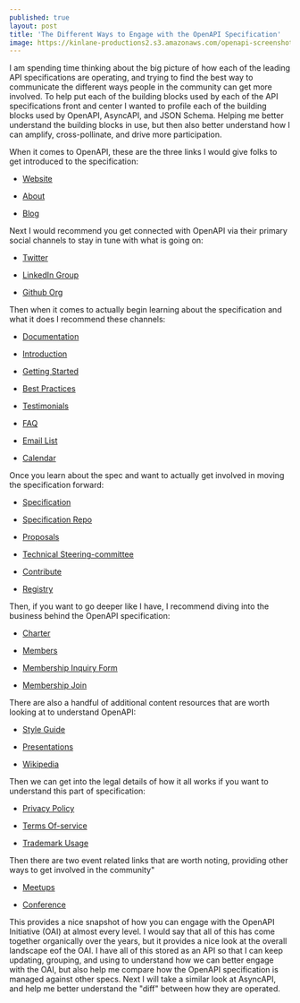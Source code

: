 ```yaml
---
published: true
layout: post
title: 'The Different Ways to Engage with the OpenAPI Specification'
image: https://kinlane-productions2.s3.amazonaws.com/openapi-screenshot-06-2021.png
---
```



I am spending time thinking about the big picture of how each of the leading API specifications are operating, and trying to find the best way to communicate the different ways people in the community can get more involved. To help put each of the building blocks used by each of the API specifications front and center I wanted to profile each of the building blocks used by OpenAPI, AsyncAPI, and JSON Schema. Helping me better understand the building blocks in use, but then also better understand how I can amplify, cross-pollinate, and drive more participation.


When it comes to OpenAPI, these are the three links I would give folks to get introduced to the specification:

    
- [Website](https://www.openapis.org/)
    
- [About](https://www.openapis.org/about)
    
- [Blog](https://www.openapis.org/blog)


Next I would recommend you get connected with OpenAPI via their primary social channels to stay in tune with what is going on:

    
- [Twitter](https://twitter.com/openapispec)
    
- [LinkedIn Group](https://www.linkedin.com/groups/8556951/)
    
- [Github Org](https://github.com/oai)


Then when it comes to actually begin learning about the specification and what it does I recommend these channels:

    
- [Documentation](https://oai.github.io/Documentation/)
    
- [Introduction](https://oai.github.io/Documentation/introduction.html)
    
- [Getting Started](https://oai.github.io/Documentation/start-here.html)
    
- [Best Practices](https://oai.github.io/Documentation/best-practices.html)    
    
- [Testimonials](https://www.openapis.org/membership/testimonials)
    
- [FAQ](https://www.openapis.org/faq)    
    
- [Email List](https://lists.openapis.org/g/tsc)
    
- [Calendar](https://lists.openapis.org/g/tsc/calendar)       


Once you learn about the spec and want to actually get involved in moving the specification forward:

    
- [Specification](https://spec.openapis.org/oas/v3.1.0)
    
- [Specification Repo](https://github.com/OAI/OpenAPI-Specification)
    
- [Proposals](https://github.com/OAI/OpenAPI-Specification/labels/OpenAPI.Next%20Proposal)
    
- [Technical Steering-committee](https://www.openapis.org/about/technical-steering-committee)
    
- [Contribute](https://www.openapis.org/participate/how-to-contribute)
    
- [Registry](https://spec.openapis.org/registry/)


Then, if you want to go deeper like I have, I recommend diving into the business behind the OpenAPI specification:

    
- [Charter](https://www.openapis.org/participate/how-to-contribute/governance)
    
- [Members](https://www.openapis.org/membership/members)
    
- [Membership Inquiry Form](https://www.openapis.org/membership/join)
    
- [Membership Join](https://joinnow.platform.linuxfoundation.org/?project=openapi)


There are also a handful of additional content resources that are worth looking at to understand OpenAPI:

    
- [Style Guide](https://github.com/OAI/OpenAPI-Style-Guide)
    
- [Presentations](https://www.openapis.org/blog/presentations)    
    
- [Wikipedia](https://en.wikipedia.org/wiki/OpenAPI_Specification)     


Then we can get into the legal details of how it all works if you want to understand this part of specification:

    
- [Privacy Policy](http://www.linuxfoundation.org/privacy)
    
- [Terms Of-service](http://www.linuxfoundation.org/terms)
    
- [Trademark Usage](http://www.linuxfoundation.org/terms)


Then there are two event related links that are worth noting, providing other ways to get involved in the community"

    
- [Meetups](https://www.meetup.com/The-Open-API-Initiative-OAI-Meetup/)
    
- [Conference](https://events.linuxfoundation.org/openapi-asc/)


This provides a nice snapshot of how you can engage with the OpenAPI Initiative (OAI) at almost every level. I would say that all of this has come together organically over the years, but it provides a nice look at the overall landscape eof the OAI. I have all of this stored as an API so that I can keep updating, grouping, and using to understand how we can better engage with the OAI, but also help me compare how the OpenAPI specification is managed against other specs. Next I will take a similar look at AsyncAPI, and help me better understand the "diff" between how they are operated.